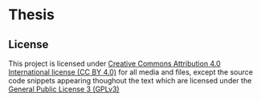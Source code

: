 # Thesis

## License
This project is licensed under [Creative Commons Attribution 4.0 International license (CC BY 4.0)](https://creativecommons.org/licenses/by/4.0/) for all media and files, except the source code snippets appearing thoughout the text which are licensed under the [General Public License 3 (GPLv3)](https://www.gnu.org/licenses/gpl-3.0.en.html)
